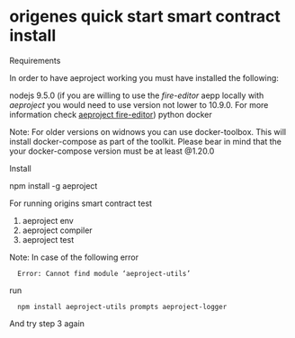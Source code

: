 # origenes quick start smart contract install
Requirements

In order to have aeproject working you must have installed the following:

   nodejs 9.5.0 (if you are willing to use the *fire-editor* aepp locally with *aeproject* you would need to use version not lower to 10.9.0. For more information    check [aeproject fire-editor](developer-documentation/aeproject-cli/fire-editor.md))
   python 
   docker

Note: For older versions on widnows you can use docker-toolbox. This will install docker-compose as part of the toolkit. Please bear in mind that the your docker-compose version must be at least @1.20.0 

Install


   npm install -g aeproject



For running origins smart contract test

   1) aeproject env
   2) aeproject compiler
   3) aeproject test

Note: In case of the following error 

      Error: Cannot find module ‘aeproject-utils’

   run 
   
      npm install aeproject-utils prompts aeproject-logger

   And try step 3 again
